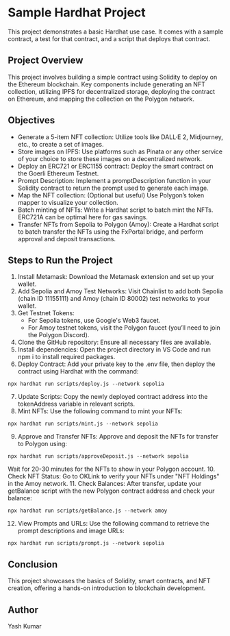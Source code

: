 # Sample Hardhat Project
This project demonstrates a basic Hardhat use case. It comes with a sample contract, a test for that contract, and a script that deploys that contract.

## Project Overview
This project involves building a simple contract using Solidity to deploy on the Ethereum blockchain. Key components include generating an NFT collection, utilizing IPFS for decentralized storage, deploying the contract on Ethereum, and mapping the collection on the Polygon network.

## Objectives
* Generate a 5-item NFT collection: Utilize tools like DALL·E 2, Midjourney, etc., to create a set of images.
* Store images on IPFS: Use platforms such as Pinata or any other service of your choice to store these images on a decentralized network.
* Deploy an ERC721 or ERC1155 contract: Deploy the smart contract on the Goerli Ethereum Testnet.
* Prompt Description: Implement a promptDescription function in your Solidity contract to return the prompt used to generate each image.
* Map the NFT collection: (Optional but useful) Use Polygon’s token mapper to visualize your collection.
* Batch minting of NFTs: Write a Hardhat script to batch mint the NFTs. ERC721A can be optimal here for gas savings.
* Transfer NFTs from Sepolia to Polygon (Amoy): Create a Hardhat script to batch transfer the NFTs using the FxPortal bridge, and perform approval and deposit transactions.
  
## Steps to Run the Project
1. Install Metamask: Download the Metamask extension and set up your wallet.
2. Add Sepolia and Amoy Test Networks: Visit Chainlist to add both Sepolia (chain ID 11155111) and Amoy (chain ID 80002) test networks to your wallet.
3. Get Testnet Tokens:
   * For Sepolia tokens, use Google's Web3 faucet.
   * For Amoy testnet tokens, visit the Polygon faucet (you’ll need to join the Polygon Discord).
4. Clone the GitHub repository: Ensure all necessary files are available.
5. Install dependencies: Open the project directory in VS Code and run npm i to install required packages.
6. Deploy Contract: Add your private key to the .env file, then deploy the contract using Hardhat with the command:
```
npx hardhat run scripts/deploy.js --network sepolia
```
7. Update Scripts: Copy the newly deployed contract address into the tokenAddress variable in relevant scripts.
8. Mint NFTs: Use the following command to mint your NFTs:
```
npx hardhat run scripts/mint.js --network sepolia
```
9. Approve and Transfer NFTs: Approve and deposit the NFTs for transfer to Polygon using:
```
npx hardhat run scripts/approveDeposit.js --network sepolia
```
Wait for 20-30 minutes for the NFTs to show in your Polygon account.
10. Check NFT Status: Go to OKLink to verify your NFTs under "NFT Holdings" in the Amoy network.
11. Check Balances: After transfer, update your getBalance script with the new Polygon contract address and check your balance:
```
npx hardhat run scripts/getBalance.js --network amoy
```
12. View Prompts and URLs: Use the following command to retrieve the prompt descriptions and image URLs:
```
npx hardhat run scripts/prompt.js --network sepolia
```

## Conclusion
This project showcases the basics of Solidity, smart contracts, and NFT creation, offering a hands-on introduction to blockchain development.

## Author
Yash Kumar
